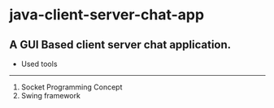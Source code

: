 # java-client-server-chat-app

## A GUI Based client server chat application.

* Used tools
--------------------
1. Socket Programming Concept
2. Swing framework
